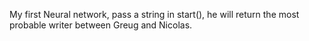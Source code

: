My first Neural network, pass a string in start(), he will return the most probable writer between Greug and Nicolas.
